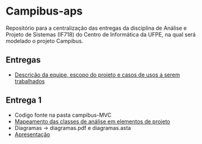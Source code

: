 # Campibus-aps

Repositório para a centralização das entregas da disciplina de Análise e Projeto de Sistemas (IF718) do Centro de Informática da UFPE, na qual será modelado o projeto Campibus.
  
  ## Entregas
- [Descrição da equipe, escopo do projeto e casos de usos a serem trabalhados](https://docs.google.com/document/d/1uvvZcl6wZzgKSnyhEzfLqyjKOCdne4uaqb3NjIvZBzs/edit?usp=sharing)


 ## Entrega 1

- Codigo fonte na pasta campibus-MVC
- [Mapeamento das classes de análise em elementos de projeto](https://docs.google.com/document/d/1YFx4OF_7mSS2vJn6w-XneY0ZgR3BsIZsw1oaonU-iTE/edit)
- Diagramas -> diagramas.pdf e diagramas.asta
- [Apresentação](https://docs.google.com/presentation/d/1Kw7JvGqaD21jNwKrlw5eC4H5DI48SI8OW2QqtI4Yi8Q/edit)
